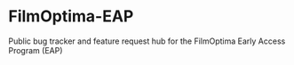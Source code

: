 # FilmOptima-EAP
Public bug tracker and feature request hub for the FilmOptima Early Access Program (EAP)
